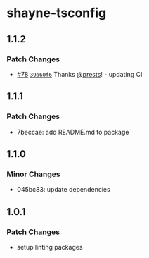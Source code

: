 # shayne-tsconfig

## 1.1.2

### Patch Changes

- [#78](https://github.com/prests/portfolio/pull/78) [`39a60f6`](https://github.com/prests/portfolio/commit/39a60f6227137adcf491d33ccece56b73dab2899) Thanks [@prests](https://github.com/prests)! - updating CI

## 1.1.1

### Patch Changes

- 7beccae: add README.md to package

## 1.1.0

### Minor Changes

- 045bc83: update dependencies

## 1.0.1

### Patch Changes

- setup linting packages
